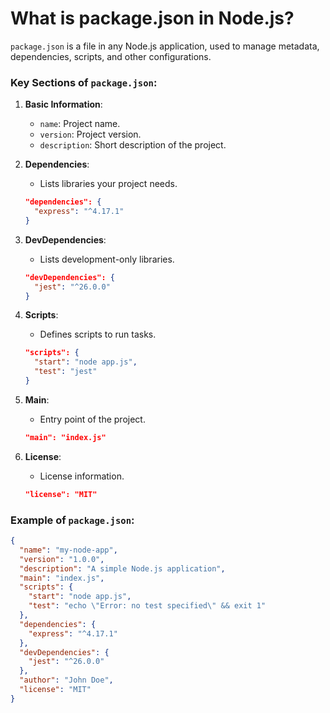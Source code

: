 # What is package.json in Node.js?

`package.json` is a  file in any Node.js application, used to manage metadata, dependencies, scripts, and other configurations.

### Key Sections of `package.json`:

1. **Basic Information**:
   - `name`: Project name.
   - `version`: Project version.
   - `description`: Short description of the project.

2. **Dependencies**:
   - Lists libraries your project needs.
   ```json
   "dependencies": {
     "express": "^4.17.1"
   }
   ```

3. **DevDependencies**:
   - Lists development-only libraries.
   ```json
   "devDependencies": {
     "jest": "^26.0.0"
   }
   ```

4. **Scripts**:
   - Defines scripts to run tasks.
   ```json
   "scripts": {
     "start": "node app.js",
     "test": "jest"
   }
   ```

5. **Main**:
   - Entry point of the project.
   ```json
   "main": "index.js"
   ```

6. **License**:
   - License information.
   ```json
   "license": "MIT"
   ```

### Example of `package.json`:

```json
{
  "name": "my-node-app",
  "version": "1.0.0",
  "description": "A simple Node.js application",
  "main": "index.js",
  "scripts": {
    "start": "node app.js",
    "test": "echo \"Error: no test specified\" && exit 1"
  },
  "dependencies": {
    "express": "^4.17.1"
  },
  "devDependencies": {
    "jest": "^26.0.0"
  },
  "author": "John Doe",
  "license": "MIT"
}
```



